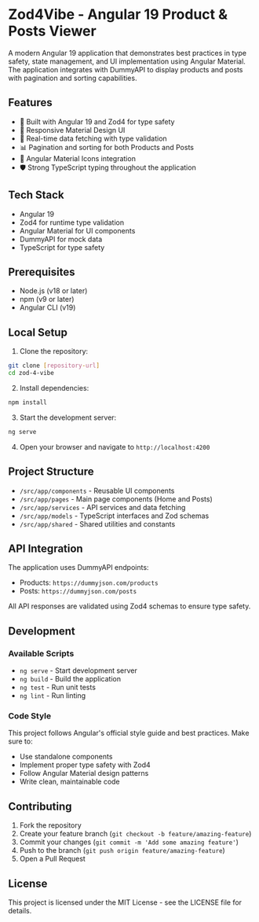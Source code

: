 # Zod4Vibe - Angular 19 Product & Posts Viewer

A modern Angular 19 application that demonstrates best practices in type safety, state management, and UI implementation using Angular Material. The application integrates with DummyAPI to display products and posts with pagination and sorting capabilities.

## Features

- 🚀 Built with Angular 19 and Zod4 for type safety
- 📱 Responsive Material Design UI
- 🔄 Real-time data fetching with type validation
- 📊 Pagination and sorting for both Products and Posts
- 🎨 Angular Material Icons integration
- 🛡️ Strong TypeScript typing throughout the application

## Tech Stack

- Angular 19
- Zod4 for runtime type validation
- Angular Material for UI components
- DummyAPI for mock data
- TypeScript for type safety

## Prerequisites

- Node.js (v18 or later)
- npm (v9 or later)
- Angular CLI (v19)

## Local Setup

1. Clone the repository:
```bash
git clone [repository-url]
cd zod-4-vibe
```

2. Install dependencies:
```bash
npm install
```

3. Start the development server:
```bash
ng serve
```

4. Open your browser and navigate to `http://localhost:4200`

## Project Structure

- `/src/app/components` - Reusable UI components
- `/src/app/pages` - Main page components (Home and Posts)
- `/src/app/services` - API services and data fetching
- `/src/app/models` - TypeScript interfaces and Zod schemas
- `/src/app/shared` - Shared utilities and constants

## API Integration

The application uses DummyAPI endpoints:
- Products: `https://dummyjson.com/products`
- Posts: `https://dummyjson.com/posts`

All API responses are validated using Zod4 schemas to ensure type safety.

## Development

### Available Scripts

- `ng serve` - Start development server
- `ng build` - Build the application
- `ng test` - Run unit tests
- `ng lint` - Run linting

### Code Style

This project follows Angular's official style guide and best practices. Make sure to:
- Use standalone components
- Implement proper type safety with Zod4
- Follow Angular Material design patterns
- Write clean, maintainable code

## Contributing

1. Fork the repository
2. Create your feature branch (`git checkout -b feature/amazing-feature`)
3. Commit your changes (`git commit -m 'Add some amazing feature'`)
4. Push to the branch (`git push origin feature/amazing-feature`)
5. Open a Pull Request

## License

This project is licensed under the MIT License - see the LICENSE file for details.